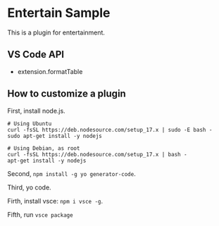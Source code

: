 # Entertain Sample

This is a plugin for entertainment.

## VS Code API
- extension.formatTable

## How to customize a plugin

First, install node.js.
```
# Using Ubuntu
curl -fsSL https://deb.nodesource.com/setup_17.x | sudo -E bash -
sudo apt-get install -y nodejs

# Using Debian, as root
curl -fsSL https://deb.nodesource.com/setup_17.x | bash -
apt-get install -y nodejs
```

Second, `npm install -g yo generator-code`.

Third, yo code.

Firth, install vsce: `npm i vsce -g`.

Fifth, run `vsce package`

